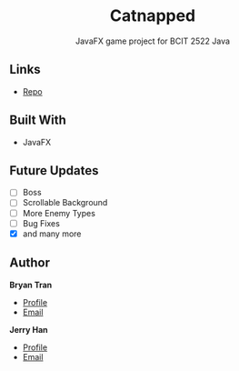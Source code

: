 <h1 align="center"> Catnapped </h1>

<p align="center"> JavaFX game project for BCIT 2522 Java </p>

## Links

- [Repo](https://github.com/TheRedLegionRises/2522-202230-Term-Project-Catnapped " Catnapped Repo")

## Built With

- JavaFX

## Future Updates

- [ ] Boss
- [ ] Scrollable Background
- [ ] More Enemy Types
- [ ] Bug Fixes
- [X] and many more

## Author

**Bryan Tran**

- [Profile](https://github.com/bryantran-van "Bryan Tran")
- [Email](mailto:bryant.business@hotmail.com?subject=CatnappedHello "Hello!")


**Jerry Han**

- [Profile](https://github.com/TheRedLegionRises "Jerry Han")
- [Email](mailto:jerry000@hotmail.ca?subject=CatnappedHello "Hello!")

